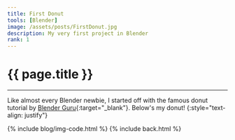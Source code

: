 ```yaml
---
title: First Donut
tools: [Blender]
image: /assets/posts/FirstDonut.jpg
description: My very first project in Blender
rank: 1
---
```


# **{{ page.title }}**
<hr align='left' style='height:{{site.height}}; width:{{site.width}}'>

Like almost every Blender newbie, I started off with the famous donut tutorial by [Blender Guru](https://www.blenderguru.com){:target="_blank"}. Below's my donut!
{:style="text-align: justify"}

{% include blog/img-code.html %}
{% include back.html %}